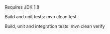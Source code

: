 Requires JDK 1.8

Build and unit tests:
  mvn clean test

Build, unit and integration tests:
  mvn clean verify